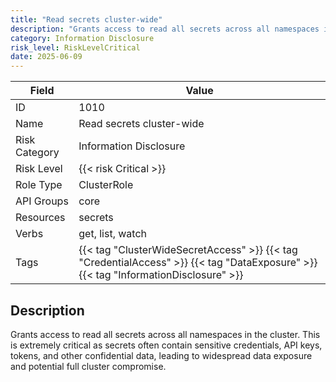 ```yaml
---
title: "Read secrets cluster-wide"
description: "Grants access to read all secrets across all namespaces in the cluster. This is extremely critical as secrets often contain sensitive credentials, API keys, tokens, and other confidential data, leading to widespread data exposure and potential full cluster compromise."
category: Information Disclosure
risk_level: RiskLevelCritical
date: 2025-06-09
---
```


| Field         | Value                                                                                                                               |
| ------------- | ----------------------------------------------------------------------------------------------------------------------------------- |
| ID            | 1010                                                                                                                                |
| Name          | Read secrets cluster-wide                                                                                                           |
| Risk Category | Information Disclosure                                                                                                              |
| Risk Level    | {{< risk Critical >}}                                                                                                               |
| Role Type     | ClusterRole                                                                                                                         |
| API Groups    | core                                                                                                                                |
| Resources     | secrets                                                                                                                             |
| Verbs         | get, list, watch                                                                                                                    |
| Tags          | {{< tag "ClusterWideSecretAccess" >}} {{< tag "CredentialAccess" >}} {{< tag "DataExposure" >}} {{< tag "InformationDisclosure" >}} |

## Description

Grants access to read all secrets across all namespaces in the cluster. This is extremely critical as secrets often contain sensitive credentials, API keys, tokens, and other confidential data, leading to widespread data exposure and potential full cluster compromise.
